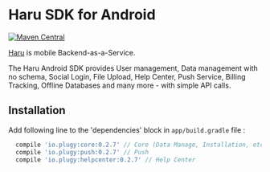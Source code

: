Haru SDK for Android
================
[![Maven Central](https://maven-badges.herokuapp.com/maven-central/io.plugy/core/badge.svg?style=flat)](https://maven-badges.herokuapp.com/maven-central/io.plugy/core)

[Haru](http://plugy.io) is mobile Backend-as-a-Service.

The Haru Android SDK provides User management, Data management with no schema, Social Login, File Upload, Help Center, Push Service, Billing Tracking, Offline Databases and many more - with simple API calls.

## Installation
Add following line to the 'dependencies' block in `app/build.gradle` file :
```groovy
  compile 'io.plugy:core:0.2.7' // Core (Data Manage, Installation, etc...)
  compile 'io.plugy:push:0.2.7' // Push
  compile 'io.plugy:helpcenter:0.2.7' // Help Center
```
